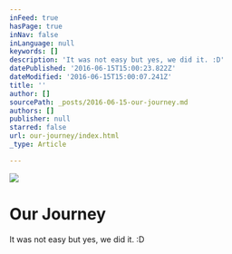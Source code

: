 ```yaml
---
inFeed: true
hasPage: true
inNav: false
inLanguage: null
keywords: []
description: 'It was not easy but yes, we did it. :D'
datePublished: '2016-06-15T15:00:23.822Z'
dateModified: '2016-06-15T15:00:07.241Z'
title: ''
author: []
sourcePath: _posts/2016-06-15-our-journey.md
authors: []
publisher: null
starred: false
url: our-journey/index.html
_type: Article

---
```

![](https://the-grid-user-content.s3-us-west-2.amazonaws.com/98b67e2c-9fce-476a-a687-30fca013cf35.jpg)

# Our Journey

It was not easy but yes, we did it. :D